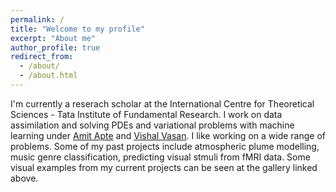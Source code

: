 ```yaml
---
permalink: /
title: "Welcome to my profile"
excerpt: "About me"
author_profile: true
redirect_from: 
  - /about/
  - /about.html
---
```


I'm currently a reserach scholar at the International Centre for Theoretical Sciences - Tata Institute of Fundamental Research. I work on data assimilation and solving PDEs and variational problems with machine learning under [Amit Apte](https://www.iiserpune.ac.in/research/department/data-science/people/faculty/regular-faculty/amit-apte/359) and [Vishal Vasan](https://www.icts.res.in/people/vishal-vasan). I like working on a wide range of problems. Some of my past projects include atmospheric plume modelling, music genre classification, predicting visual stmuli from fMRI data. Some visual examples from my current projects can be seen at the gallery linked above.  


